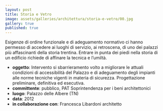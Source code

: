 ```yaml
---
layout: post
title: Storia e Vetro
image: assets/galleries/architettura/storia-e-vetro/00.jpg
gallery: true
published: true
---
```


Esigenze di ordine funzionale e di adeguamento normativo ci hanno permesso di accedere ai luoghi di servizio, ai retroscena, di uno dei palazzi più affascinanti della storia trentina. Entrare in punta dei piedi nella storia di un edificio richiede di affinare la tecnica e l’umiltà.

- **oggetto**: Intervento si sbarrieramento volto a migliorare le attuali condizioni di accessibilità del Palazzo e di adeguamento degli impianti alle norme tecniche vigenti in materia di sicurezza. Progettazione preliminare, definitiva ed esecutiva.
- **committente**: pubblico, PAT Soprintendenza per i beni architettonici
- **luogo**: Palazzo delle Albere (TN)
- **data**: 2012
- **in collaborazione con**: Francesca Libardoni architetto

